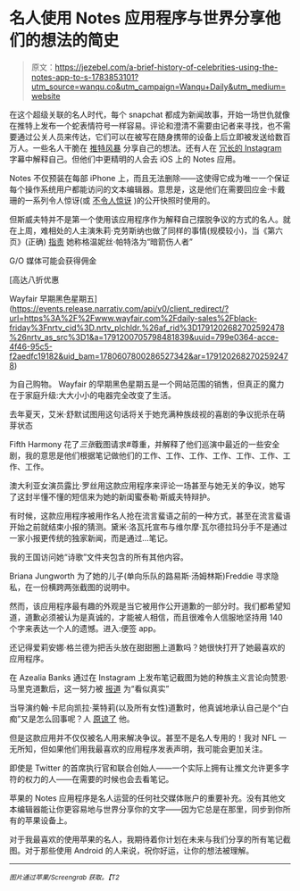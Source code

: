 # 名人使用 Notes 应用程序与世界分享他们的想法的简史

> 原文：<https://jezebel.com/a-brief-history-of-celebrities-using-the-notes-app-to-s-1783853101?utm_source=wanqu.co&utm_campaign=Wanqu+Daily&utm_medium=website>

在这个超级关联的名人时代，每个 snapchat 都成为新闻故事，开始一场世仇就像在推特上发布一个蛇表情符号一样容易。评论和澄清不需要由记者来寻找，也不需要通过公关人员来传达，它们可以在被写在随身携带的设备上后立即被发送给数百万人。一些名人干脆在 [推特风暴](http://www.usmagazine.com/celebrity-beauty/news/chloe-grace-moretz-fights-back-against-body-shamers-on-twitter-w211667) 分享自己的想法。还有人在 [冗长的 Instagram](https://www.instagram.com/p/BHf4lZXjJAk/?taken-by=normancook&hl=en) 字幕中解释自己。但他们中更精明的人会去 iOS 上的 Notes 应用。

Notes 不仅预装在每部 iPhone 上，而且无法删除——这使得它成为唯一一个保证每个操作系统用户都能访问的文本编辑器。意思是，这是他们在需要回应金·卡戴珊的一系列令人惊讶(或 [不令人惊讶](http://jezebel.com/did-taylor-know-this-was-coming-1783845310) )的公开快照时使用的。

但斯威夫特并不是第一个使用该应用程序作为解释自己摆脱争议的方式的名人。就在上周，难相处的人主演朱莉·克劳斯纳也做了同样的事情(规模较小)，当《第六页》(正确) [指责](http://jezebel.com/hell-hath-no-fury-like-a-page-six-reporter-scorned-1783663336) 她称格温妮丝·帕特洛为“暗箭伤人者”

G/O 媒体可能会获得佣金

 [高达八折优惠

Wayfair 早期黑色星期五](https://events.release.narrativ.com/api/v0/client_redirect/?url=https%3A%2F%2Fwww.wayfair.com%2Fdaily-sales%2Fblack-friday%3Fnrtv_cid%3D.nrtv_plchldr.%26af_rid%3D1791202682702592478%26nrtv_as_src%3D1&a=1791200705798481839&uuid=799e0364-acce-4f46-95c5-f2aedfc19182&uid_bam=1780607800286527342&ar=1791202682702592478) 

为自己购物。
Wayfair 的早期黑色星期五是一个网站范围的销售，但真正的魔力在于家庭升级:大大小小的电器完全改变了生活。

去年夏天，艾米·舒默试图用这句话将关于她充满种族歧视的喜剧的争议扼杀在萌芽状态

Fifth Harmony 花了*三张*截图请求#尊重，并解释了他们巡演中最近的一些安全剧，我的意思是他们根据笔记做他们的工作、工作、工作、工作、工作、工作、工作、工作。

澳大利亚女演员露比·罗丝用这款应用程序来评论一场甚至与她无关的争议，她写了这封半懂不懂的短信来为她的新闺蜜泰勒·斯威夫特辩护。

有时候，这款应用程序被用作名人抢在流言蜚语之前的一种方式，甚至在流言蜚语开始之前就结束小报的猜测。黛米·洛瓦托宣布与维尔摩·瓦尔德拉玛分手不是通过一家小报更传统的独家新闻，而是通过...笔记。

我的王国访问她“诗歌”文件夹包含的所有其他内容。

Briana Jungworth 为了她的儿子(单向乐队的路易斯·汤姆林斯)Freddie 寻求隐私，在一份横跨两张截图的说明中。

然而，该应用程序最有趣的外观是当它被用作公开道歉的一部分时。我们都希望知道，道歉必须被认为是真诚的，才能被人相信，而且很难令人信服地坚持用 140 个字来表达一个人的遗憾。进入:便签 app。

还记得爱莉安娜·格兰德为把舌头放在甜甜圈上道歉吗？她很快打开了她最喜欢的应用程序。

在 Azealia Banks 通过在 Instagram 上发布笔记截图为她的种族主义言论向赞恩·马里克道歉后，这一努力被 [报道](http://www.papermag.com/azealia-banks-zayn-mailk-skai-jackson-1790942583.html) 为“看似真实”

当导演约翰·卡尼向凯拉·莱特莉(以及所有女性)道歉时，他真诚地承认自己是个“白痴”又是怎么回事呢？人 [原谅了](http://www.salon.com/2016/06/02/john_carneys_mea_culpa_this_is_how_you_apologize_to_keira_knightley_or_anyone_for_that_matter/) 他。

但是这款应用并不仅仅被名人用来解决争议。甚至不是名人专用的！我对 NFL 一无所知，但如果他们用我最喜欢的应用程序发表声明，我可能会更加关注。

即使是 Twitter 的首席执行官和联合创始人——一个实际上拥有让推文允许更多字符的权力的人——在需要的时候也会去看笔记。

苹果的 Notes 应用程序是名人运营的任何社交媒体账户的重要补充。没有其他文本编辑器能让你更容易地与世界分享你的文字——因为它总是在那里，同步到你所有的苹果设备上。

对于我最喜欢的使用苹果的名人，我期待着你计划在未来与我们分享的所有笔记截图。对于那些使用 Android 的人来说，祝你好运，让你的想法被理解。

* * *

<small>*图片通过苹果/Screengrab 获取。【T2*</small>